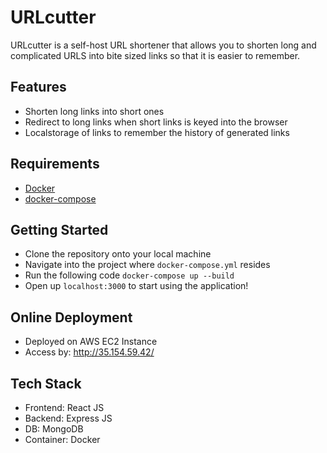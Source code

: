 # URLcutter

URLcutter is a self-host URL shortener that allows you to shorten long and complicated URLS into bite sized links so that it is easier to remember.

## Features

- Shorten long links into short ones
- Redirect to long links when short links is keyed into the browser
- Localstorage of links to remember the history of generated links

## Requirements

- [Docker](https://docs.docker.com/engine/install/)
- [docker-compose](https://docs.docker.com/compose/install/)

## Getting Started

- Clone the repository onto your local machine
- Navigate into the project where `docker-compose.yml` resides
- Run the following code `docker-compose up --build`
- Open up `localhost:3000` to start using the application!

## Online Deployment

- Deployed on AWS EC2 Instance
- Access by: http://35.154.59.42/

## Tech Stack
- Frontend: React JS
- Backend: Express JS
- DB: MongoDB
- Container: Docker